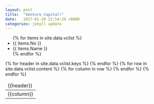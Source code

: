 ```yaml
---
layout: post
title:  "Venture Capital!"
date:   2017-01-20 22:54:29 +0800
categories: jekyll update
---
```


<ul>
{% for items in site.data.vclist %}
  <li>
      {{ items.No }}
  </li>
  <li>
      {{ items.Name }}
  </li>
{% endfor %}
</ul>

<table>
  <thead>
    <tr>
    {% for header in site.data.vclist.keys %}
      <td>{{header}}</td>
    {% endfor %}
    </tr>
  </thead>
  <tbody>
    {% for row in site.data.vclist.content %}
    <tr>
    {% for column in row %}
      <td>{{column}}</td>
    {% endfor %}
    </tr>
    {% endfor %}
  </tbody>
</table>
